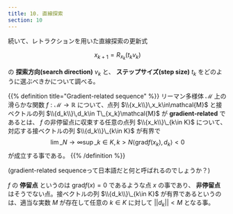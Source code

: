 ```yaml
---
title: 10. 直線探索
section: 10
---
```



続いて、レトラクションを用いた直線探索の更新式

$$ x_{k+1} = R_{x_k}(t_kv_k) $$

の **探索方向(search direction)** $v_k$ と、 **ステップサイズ(step size)** $t_k$ をどのように選ぶべきかについて調べる。

{{% definition title="Gradient-related sequence" %}}
リーマン多様体 $\mathcal{M}$ 上の滑らかな関数 $f:\mathcal{M}\rightarrow\mathbb{R}$ について、点列 $\\{x_k\\}\,x_k\in\mathcal{M}$ と接ベクトルの列 $\\{d_k\\}\,d_k\in T\_{x_k}\mathcal{M}$ が **gradient-related** であるとは、 $f$ の非停留点に収束する任意の点列 $\\{x_k\\}\_{k\in K}$ について、対応する接ベクトルの列 $\\{d_k\\}\_{k\in K}$ が有界で
$$ \lim\_{N\rightarrow\infty}\sup\_{k\in K,k>N}\langle\mathrm{grad} f(x_k),d_k\rangle < 0$$
が成立する事である。
{{% /definition %}}

(gradient-related sequenceって日本語だと何と呼ばれるのでしょうか？)

$f$ の **停留点** というのは $\mathrm{grad} f(x) = 0$ であるような点 $x$ の事であり、 **非停留点** はそうでない点。接ベクトルの列 $\\{d_k\\}\_{k\in K}$ が有界であるというのは、適当な実数 $M$ が存在して任意の $k\in K$ に対して $||d_k|| < M$ となる事。

